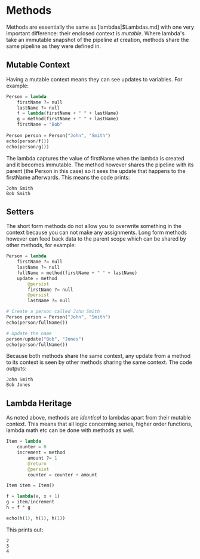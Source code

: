 # Methods

Methods are essentially the same as [lambdas|$Lambdas.md] with one very important difference: their enclosed context is _mutable_. Where lambda's take an immutable snapshot of the pipeline at creation, methods share the same pipeline as they were defined in.

## Mutable Context

Having a mutable context means they can see updates to variables. For example:

```python
Person = lambda
	firstName ?= null
	lastName ?= null
	f = lambda(firstName + " " + lastName)
	g = method(firstName + " " + lastName)
	firstName = "Bob"
	
Person person = Person("John", "Smith")
echo(person/f())
echo(person/g())
```

The lambda captures the value of firstName when the lambda is created and it becomes immutable. The method however shares the pipeline with its parent (the Person in this case) so it sees the update that happens to the firstName afterwards. This means the code prints:

```
John Smith
Bob Smith
```

## Setters

The short form methods do not allow you to overwrite something in the context because you can not make any assignments. Long form methods however can feed back data to the parent scope which can be shared by other methods, for example:

```python
Person = lambda
	firstName ?= null
	lastName ?= null
	fullName = method(firstName + " " + lastName)
	update = method
		@persist
		firstName ?= null
		@persist
		lastName ?= null

# Create a person called John Smith
Person person = Person("John", "Smith")
echo(person/fullName())

# Update the name
person/update("Bob", "Jones")
echo(person/fullName())
```

Because both methods share the same context, any update from a method to its context is seen by other methods sharing the same context. The code outputs:

```
John Smith
Bob Jones
```

## Lambda Heritage

As noted above, methods are _identical_ to lambdas apart from their mutable context. This means that all logic concerning series, higher order functions, lambda math etc can be done with methods as well.

```python
Item = lambda
	counter = 0
	increment = method
		amount ?= 1
		@return
		@persist
		counter = counter + amount

Item item = Item()

f = lambda(x, x + 1)
g = item/increment
h = f ° g

echo(h(1), h(1), h(1))
```

This prints out:

```
2
3
4
```
